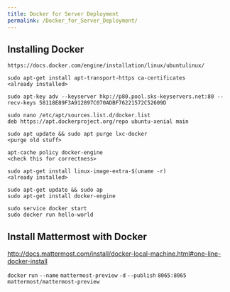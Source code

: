 ```yaml
---
title: Docker for Server Deployment
permalink: /Docker_for_Server_Deployment/
---
```


Installing Docker
-----------------

    https://docs.docker.com/engine/installation/linux/ubuntulinux/

    sudo apt-get install apt-transport-https ca-certificates
    <already installed>

    sudo apt-key adv --keyserver hkp://p80.pool.sks-keyservers.net:80 --recv-keys 58118E89F3A912897C070ADBF76221572C52609D

    sudo nano /etc/apt/sources.list.d/docker.list
    deb https://apt.dockerproject.org/repo ubuntu-xenial main

    sudo apt update && sudo apt purge lxc-docker
    <purge old stuff>

    apt-cache policy docker-engine
    <check this for correctness>

    sudo apt-get install linux-image-extra-$(uname -r)
    <already installed>

    sudo apt-get update && sudo ap
    sudo apt-get install docker-engine

    sudo service docker start
    sudo docker run hello-world

Install Mattermost with Docker
------------------------------

<http://docs.mattermost.com/install/docker-local-machine.html#one-line-docker-install>

`docker` `run` `--name` `mattermost-preview` `-d` `--publish` `8065:8065` `mattermost/mattermost-preview`